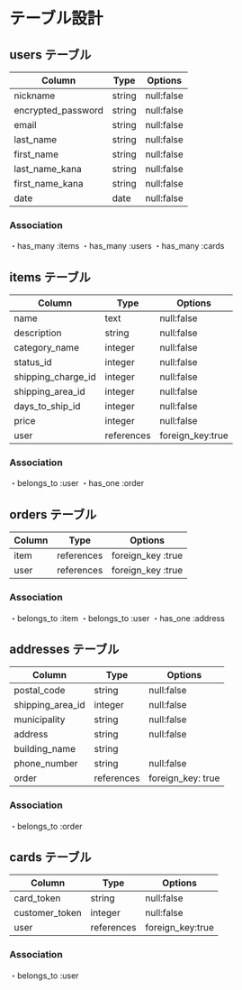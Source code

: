 # テーブル設計

## users テーブル

| Column                     | Type   | Options       |
| ------------------------   | ------ | -----------   |
| nickname                   | string | null:false    |
| encrypted_password         | string | null:false    |
| email                      | string | null:false    |
| last_name                  | string | null:false    |
| first_name                 | string | null:false    |
| last_name_kana             | string | null:false    |
| first_name_kana            | string | null:false    |
| date                       | date   | null:false    |

### Association
  ・has_many :items 
  ・has_many :users 
  ・has_many :cards 

## items テーブル

| Column                    | Type       | Options     |
| ------------------------- | ---------- | ----------- |
| name                      | text       | null:false    |
| description               | string     | null:false    |
| category_name             | integer    | null:false    |
| status_id                 | integer    | null:false    |
| shipping_charge_id        | integer    | null:false    |
| shipping_area_id          | integer    | null:false    |
| days_to_ship_id           | integer    | null:false   |
| price                     | integer    | null:false   |
| user                      | references | foreign_key:true    |

### Association
  ・belongs_to :user
  ・has_one :order

## orders テーブル

| Column | Type       | Options                        |
| ------ | ---------- | ------------------------------ |
| item   | references | foreign_key :true              |
| user   | references | foreign_key :true              |

### Association
  ・belongs_to :item
  ・belongs_to :user
  ・has_one :address

## addresses テーブル

| Column           | Type       | Options           |
| ---------------- | ---------- | ----------------- |
| postal_code      | string     | null:false        |
| shipping_area_id | integer    | null:false        |
| municipality     | string     | null:false        |
| address          | string     | null:false        |
| building_name    | string     |                   |
| phone_number     | string     | null:false        |
| order            | references | foreign_key: true |

### Association
  ・belongs_to :order

## cards テーブル

| Column           | Type       | Options           |
| ---------------- | ---------- | ----------------- |
| card_token       | string     | null:false        |
| customer_token   | integer    | null:false        |
| user             | references | foreign_key:true  |

### Association
  ・belongs_to :user